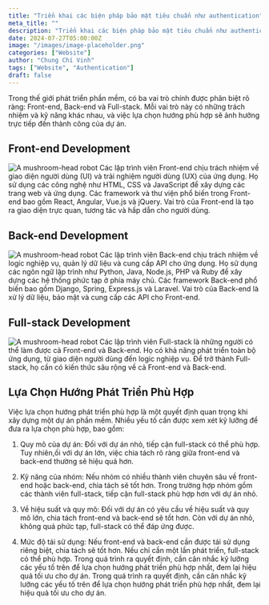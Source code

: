 ```yaml
---
title: "Triển khai các biện pháp bảo mật tiêu chuẩn như authentication"
meta_title: ""
description: "Triển khai các biện pháp bảo mật tiêu chuẩn như authentication"
date: 2024-07-27T05:00:00Z
image: "/images/image-placeholder.png"
categories: ["Website"]
author: "Chung Chí Vinh"
tags: ["Website", "Authentication"]
draft: false
---
```


Trong thế giới phát triển phần mềm, có ba vai trò chính được phân biệt rõ ràng: Front-end, Back-end và Full-stack. Mỗi vai trò này có những trách nhiệm và kỹ năng khác nhau, và việc lựa chọn hướng phù hợp sẽ ảnh hưởng trực tiếp đến thành công của dự án.

## Front-end Development

![A mushroom-head robot](/images/haoa1.jpg "Website đầu tiên")
Các lập trình viên Front-end chịu trách nhiệm về giao diện người dùng (UI) và trải nghiệm người dùng (UX) của ứng dụng. Họ sử dụng các công nghệ như HTML, CSS và JavaScript để xây dựng các trang web và ứng dụng. Các framework và thư viện phổ biến trong Front-end bao gồm React, Angular, Vue.js và jQuery. Vai trò của Front-end là tạo ra giao diện trực quan, tương tác và hấp dẫn cho người dùng.

## Back-end Development

![A mushroom-head robot](/images/haoa2.png "Website đầu tiên")
Các lập trình viên Back-end chịu trách nhiệm về logic nghiệp vụ, quản lý dữ liệu và cung cấp API cho ứng dụng. Họ sử dụng các ngôn ngữ lập trình như Python, Java, Node.js, PHP và Ruby để xây dựng các hệ thống phức tạp ở phía máy chủ. Các framework Back-end phổ biến bao gồm Django, Spring, Express.js và Laravel. Vai trò của Back-end là xử lý dữ liệu, bảo mật và cung cấp các API cho Front-end.

## Full-stack Development

![A mushroom-head robot](/images/haoa3.jpg "Website đầu tiên")
Các lập trình viên Full-stack là những người có thể làm được cả Front-end và Back-end. Họ có khả năng phát triển toàn bộ ứng dụng, từ giao diện người dùng đến logic nghiệp vụ. Để trở thành Full-stack, họ cần có kiến thức sâu rộng về cả Front-end và Back-end.

## Lựa Chọn Hướng Phát Triển Phù Hợp

Việc lựa chọn hướng phát triển phù hợp là một quyết định quan trọng khi xây dựng một dự án phần mềm. Nhiều yếu tố cần được xem xét kỹ lưỡng để đưa ra lựa chọn phù hợp, bao gồm:

1. Quy mô của dự án: Đối với dự án nhỏ, tiếp cận full-stack có thể phù hợp. Tuy nhiên,ối với dự án lớn, việc chia tách rõ ràng giữa front-end và back-end thường sẽ hiệu quả hơn.

2. Kỹ năng của nhóm: Nếu nhóm có nhiều thành viên chuyên sâu về front-end hoặc back-end, chia tách sẽ tốt hơn. Trong trường hợp nhóm gồm các thành viên full-stack, tiếp cận full-stack phù hợp hơn với dự án nhỏ.

3. Về hiệu suất và quy mô: Đối với dự án có yêu cầu về hiệu suất và quy mô lớn, chia tách front-end và back-end sẽ tốt hơn. Còn với dự án nhỏ, không quá phức tạp, full-stack có thể đáp ứng được.

4. Mức độ tái sử dụng: Nếu front-end và back-end cần được tái sử dụng riêng biệt, chia tách sẽ tốt hơn. Nếu chỉ cần một lần phát triển, full-stack có thể phù hợp.
   Trong quá trình ra quyết định, cần cân nhắc kỹ lưỡng các yếu tố trên để lựa chọn hướng phát triển phù hợp nhất, đem lại hiệu quả tối ưu cho dự án.
   Trong quá trình ra quyết định, cần cân nhắc kỹ lưỡng các yếu tố trên để lựa chọn hướng phát triển phù hợp nhất, đem lại hiệu quả tối ưu cho dự án.
